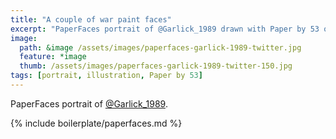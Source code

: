 ```yaml
---
title: "A couple of war paint faces"
excerpt: "PaperFaces portrait of @Garlick_1989 drawn with Paper by 53 on an iPad."
image: 
  path: &image /assets/images/paperfaces-garlick-1989-twitter.jpg 
  feature: *image
  thumb: /assets/images/paperfaces-garlick-1989-twitter-150.jpg
tags: [portrait, illustration, Paper by 53]
---
```


PaperFaces portrait of [@Garlick_1989](http://twitter.com/Garlick_1989).

{% include boilerplate/paperfaces.md %}
